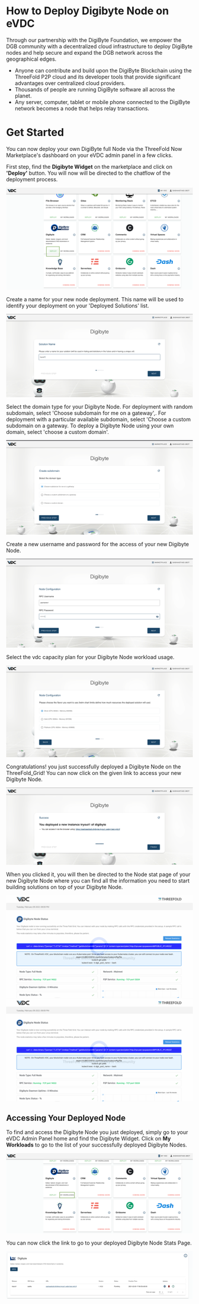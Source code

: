# How to Deploy Digibyte Node on eVDC

Through our partnership with the DigiByte Foundation, we empower the DGB community with a decentralized cloud infrastructure to deploy DigiByte nodes and help secure and expand the DGB network across the geographical edges.

- Anyone can contribute and build upon the DigiByte Blockchain using the ThreeFold P2P cloud and its developer tools that provide significant advantages over centralized cloud providers.
- Thousands of people are running DigiByte software all across the planet.
- Any server, computer, tablet or mobile phone connected to the DigiByte network becomes a node that helps relay transactions.

# Get Started

You can now deploy your own DigiByte full Node via the ThreeFold Now Marketplace's dashboard on your eVDC admin panel in a few clicks.

First step, find the **Digibyte Widget** on the marketplace and click on **'Deploy'** button. You will now will be directed to the chatflow of the deployment process.

![](img/digibyte_widget.png)

Create a name for your new node deployment. This name will be used to identify your deployment on your 'Deployed Solutions' list.

![](img/digibyte_create.png)

Select the domain type for your Digibyte Node. For deployment with random subdomain, select 'Choose subdomain for me on a gateway',. For deployment with a particular available subdomain, select 'Choose a custom subdomain on a gateway. To deploy a Digibyte Node using your own domain, select 'choose a custom domain'.

![](img/digibyte_domain.png)

Create a new username and password for the access of your new Digibyte Node.

![](img/digibyte_username.png)

Select the vdc capacity plan for your Digibyte Node workload usage.

![](img/digibyte_plan.png)

Congratulations! you just successfully deployed a Digibyte Node on the ThreeFold_Grid! You can now click on the given link to access your new Digibyte Node.

![](img/digibyte_success.png)

When you clicked it, you will then be directed to the Node stat page of your new Digibyte Node where you can find all the information you need to start building solutions on top of your Digibyte Node.

![](img/digibyte_stat1.png)
![](img/digibyte_stat1.png)

## Accessing Your Deployed Node

To find and access the Digibyte Node you just deployed, simply go to your eVDC Admin Panel home and find the Digibyte Widget. Click on **My Workloads** to go to the list of your successfully deployed Digibyte Nodes.

![](img/digibyte_myworkload.png)

You can now click the link to go to your deployed Digibyte Node Stats Page.

![](img/digibyte_access.png)
